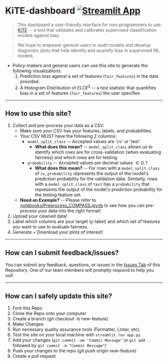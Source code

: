 # KiTE-dashboard [![Streamlit App](https://static.streamlit.io/badges/streamlit_badge_black_white.svg)](https://kite-visualization-tool.streamlit.app/)
> This dashboard a user-friendly interface for non-programmers to use [KiTE](https://github.com/A-Good-System-for-Smart-Cities/KiTE-utils) -- a tool that validates and calibrates supervised classification models against bias.

> We hope to empower general users to audit models and develop diagnostic plots that help identify and quantify bias in supervised ML models.

* Policy-makers and general users can use this site to generate the following visualizations:
    1. Prediction bias against a set of features (`fair_features`) in the data provided.
    2. A Histogram Distribution of $ELCE^2$ -- a test statistic that quantifies bias in a set of features (`fair_features`) the user specifies

---
## How to use this site?
1. Collect and pre-process your data as a CSV.
    * Make sure your CSV has your features, labels, and probabilities.
    * Your CSV MUST have the following 2 columns:
        * `model_split_class` -- Accepted values are 'cv' or 'test'
            * **What does this mean?** -- `model_split_class` allows us to identify which rows are for cross-validation (when evaluating fairness) and which rows are for testing.
        * `probability` -- Accepted values are decimal values $\in {0,1}$
            * **What does this mean?** -- For rows with a `model_split_class` of `cv`, `probability` represents the output of the model's prediction probability for the validation data. Similarly, rows with a `model_split_class` of `test` has a `probability` that represents the output of the model's prediction probability for the testing feature set.
    * **Need an Example?** -- Please refer to [notebooks/Preprocess_COMPASS.ipynb](https://github.com/A-Good-System-for-Smart-Cities/kite-dashboard/blob/main/notebooks/Preprocess_COMPASS.ipynb) to see how you can pre-process your data into the right format!
2. Upload your cleaned data!
3. Label which columns are your target (y-label) and which set of features you want to use to evaluate fairness.
4. Generate + Download your plots of interest!


---
## How can I submit feedback/issues?
You can submit any feedback, questions, or issues in the [Issues Tab](https://github.com/A-Good-System-for-Smart-Cities/kite-dashboard/issues) of this Repository. One of our team members will promptly respond to help you out!

---
## How can I safely update this site?
1. Fork this Repo
2. Clone the Repo onto your computer
3. Create a branch (git checkout -b new-feature)
4. Make Changes
5. Run necessary quality assurance tools (Formatter, Linter, etc).
6. Test the site on your local machine with `streamlit run app.py`
7. Add your changes (`git commit -am "Commit Message"` or `git add .` followed by `git commit -m "Commit Message"`)
8. Push your changes to the repo (git push origin new-feature)
9. Create a pull request
